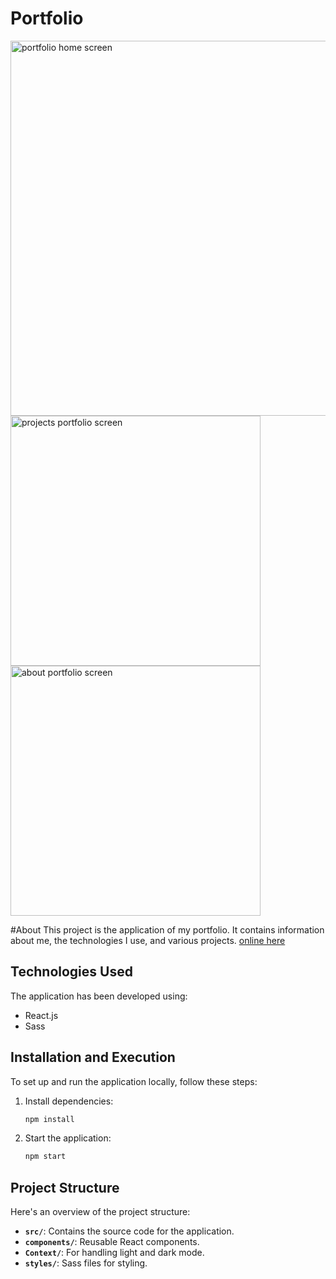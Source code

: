 
 # Portfolio
  


<img src="https://i.imgur.com/f09KVXL.png" alt="portfolio home screen" style="width:600px; height:auto;" >
<img src="https://i.imgur.com/p47M3XT.png" alt="projects portfolio screen" style="width:400px; height:auto;"><img src="https://i.imgur.com/Bh7GsPT.png" alt="about portfolio screen" style="width:400px; height:auto;">





  #About
This project is the application of my portfolio. It contains information about me, the technologies I use, and various projects.
[online here](https://david-chazoule.github.io/Portfolio/)

## Technologies Used

The application has been developed using:
- React.js
- Sass

## Installation and Execution

To set up and run the application locally, follow these steps:

1. Install dependencies:
    ```bash
    npm install
    ```
2. Start the application:
    ```bash
    npm start
    ```

## Project Structure

Here's an overview of the project structure:

  - **`src/`**: Contains the source code for the application.
  - **`components/`**: Reusable React components.
  - **`Context/`**: For handling light and dark mode.
  - **`styles/`**: Sass files for styling.


